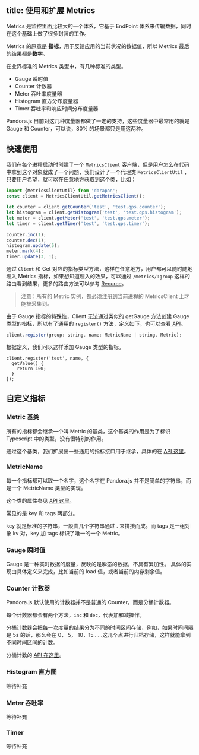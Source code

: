 title: 使用和扩展 Metrics
---

Metrics 是监控里面比较大的一个体系，它基于 EndPoint 体系来传输数据，同时在这个基础上做了很多封装的工作。

Metrics 的原意是 **指标**，用于反馈应用的当前状况的数据值，所以 Metrics 最后的结果都是**数字**。

在业界标准的 Metrics 类型中，有几种标准的类型。

- Gauge 瞬时值
- Counter 计数器
- Meter 吞吐率度量器
- Histogram 直方分布度量器
- Timer 吞吐率和响应时间分布度量器

Pandora.js 目前对这几种度量器都做了一定的支持，这些度量器中最常用的就是 Gauge 和 Counter，可以说，80% 的场景都只是用这两种。

## 快速使用

我们在每个进程启动时创建了一个 `MetricsClient` 客户端，但是用户怎么在代码中拿到这个对象就成了一个问题，我们设计了一个代理类 `MetricsClientUtil` ，只要用户希望，就可以在任意地方获取到这个类，比如：

```javascript
import {MetricsClientUtil} from 'dorapan';
const client = MetricsClientUtil.getMetricsClient();
 
let counter = client.getCounter('test', 'test.qps.counter');
let histogram = client.getHistogram('test', 'test.qps.histogram');
let meter = client.getMeter('test', 'test.qps.meter');
let timer = client.getTimer('test', 'test.qps.timer');
 
counter.inc(1);
counter.dec(1);
histogram.update(5);
meter.mark(4);
timer.update(3, 1);
```

通过 `Client` 和 Get 对应的指标类型方法，这样在任意地方，用户都可以随时随地埋入 Metrics 指标，如果想知道埋入的效果，可以通过 `/metrics/:group` 这样的路由看到结果，更多的路由方法可以参考 [Reource](/monitor/resource.html)。

> 注意：所有的 Metric 实例，都必须注册到当前进程的 MetricsClient 上才能被采集到。

由于 Gauge 指标的特殊性，Client 无法通过类似的 getGauge 方法创建 Gauge 类型的指标，所以有了通用的 `register()` 方法，定义如下，也可以[查看 API](http://www.midwayjs.org/pandora/api-reference/metrics/classes/metricsclient.html#register)。

```javascript
client.register(group: string, name: MetricName | string, Metric);
```

根据定义，我们可以这样添加 Gauge 类型的指标。

```
client.register('test', name, {
  getValue() {
  	return 100;
  }
});
```



## 自定义指标

### Metric 基类

所有的指标都会继承一个叫 Metric 的基类，这个基类的作用是为了标识 Typescript 中的类型，没有很特别的作用。

通过这个基类，我们扩展出一些通用的指标接口用于继承，具体的在 [API 这里](http://www.midwayjs.org/pandora/api-reference/metrics/interfaces/metric.html)。

### MetricName

每一个指标都可以取一个名字，这个名字在 Pandora.js 并不是简单的字符串，而是一个 MetricName 类型的实现。

这个类的属性参见 [API 这里](http://www.midwayjs.org/pandora/api-reference/metrics/classes/metricname.html)。

常见的是 key 和 tags 两部分。

key 就是标准的字符串，一般由几个字符串通过 . 来拼接而成。而 tags 是一组对象 kv 对，key 加 tags 标识了唯一的一个 Metric。

### Gauge 瞬时值

Gauge 是一种实时数据的度量，反映的是瞬态的数据，不具有累加性。 具体的实现由具体定义来完成，比如当前的 load 值，或者当前的内存剩余值。

### Counter 计数器

Pandora.js 默认使用的计数器并不是普通的 Counter，而是分桶计数器。

每个计数器都会有两个方法，`inc` 和 `dec`，代表加和减操作。

分桶计数器会把每一次度量的结果分为不同的时间区间存储，例如，如果时间间隔是 5s 的话，那么会在 0， 5， 10，15……这几个点进行归档存储，这样就能拿到不同时间区间的计数。

分桶计数的 [API 在这里](http://www.midwayjs.org/pandora/api-reference/metrics/classes/bucketcounter.html)。

### Histogram 直方图

等待补充

### Meter 吞吐率

等待补充

### Timer

等待补充

